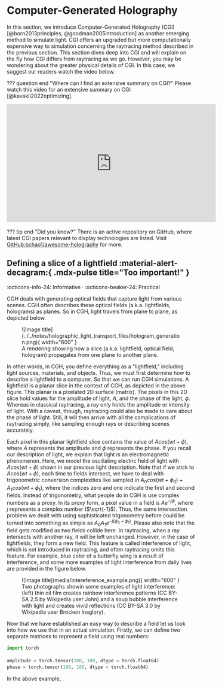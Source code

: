 # Computer-Generated Holography


In this section, we introduce Computer-Generated Holography (CGI) [@born2013principles, @goodman2005introduction] as another emerging method to simulate light.
CGI offers an upgraded but more computationally expensive way to simulation concerning the raytracing method described in the previous section.
This section dives deep into CGI and will explain on the fly how CGI differs from raytracing as we go.
However, you may be wondering about the greater physical details of CGI.
In this case, we suggest our readers watch the video below.


??? question end "Where can I find an extensive summary on CGI?"
    Please watch this video for an extensive summary on CGI [@kavakli2022optimizing].
    <center> <iframe width="560" height="315" src="https://www.youtube.com/embed/z_AtSgct6_I" title="YouTube video player" frameborder="0" allow="accelerometer; autoplay; clipboard-write; encrypted-media; gyroscope; picture-in-picture; web-share" allowfullscreen></iframe> </center>


??? tip end "Did you know?"
    There is an active repository on GitHub, where latest CGI papers relevant to display technologies are listed.
    Visit [GitHub:bchao1/awesome-holography](https://github.com/bchao1/awesome-holography) for more.


## Defining a slice of a lightfield :material-alert-decagram:{ .mdx-pulse title="Too important!" }


:octicons-info-24: Informative ·
:octicons-beaker-24: Practical


CGH deals with generating optical fields that capture light from various scenes.
CGH often describes these optical fields (a.k.a. lightfields, holograms) as planes.
So in CGH, light travels from plane to plane, as depicted below.


<figure markdown>
  ![Image title](../../notes/holographic_light_transport_files/hologram_generation.png){ width="600" }
  <figcaption>A rendering showing how a slice (a.k.a. lightfield, optical field, hologram) propagates from one plane to another plane.</figcaption>
</figure>


In other words, in CGH, you define everything as a "lightfield," including light sources, materials, and objects.
Thus, we must first determine how to describe a lightfield to a computer.
So that we can run CGH simulations.
A lightfield is a planar slice in the context of CGH, as depicted in the above figure.
This planar is a pixelated 2D surface (matrix).
The pixels in this 2D slice hold values for the amplitude of light, $A$, and the phase of the light, $\phi$.
Whereas in classical raytracing, a ray only holds the amplitude or intensity of light.
With a caveat, though, raytracing could also be made to care about the phase of light. 
Still, it will then arrive with all the complications of raytracing simply, like sampling enough rays or describing scenes accurately.


Each pixel in this planar lightfield slice contains the value of $A cos(wt + \phi)$, where $A$ represents the amplitude and $\phi$ represents the phase.
If you recall our description of light, we explain that light is an electromagnetic phenomenon. Here, we model the oscillating electric field of light with $A cos(wt + \phi)$ shown in our previous light description.
Note that if we stick to $A cos(wt + \phi)$, each time to fields intersect, we have to deal with trigonometric conversion complexities like sampled in $A_0 cos(wt + \phi_0) + A_1 cos(wt + \phi_1)$, where the indices zero and one indicate the first and second fields.
Instead of trigonometry, what people do in CGH is use complex numbers as a proxy.
In its proxy form, a pixel value in a field is $A e^{-j \phi}$, where $j$ represents a complex number ($\sqrt{-1}$).
Thus, the same intersection problem we dealt with using sophisticated trigonometry before could be turned into something as simple as $A_0 A_1 e^{-j(\phi_0 +\phi_1)}$.
Please also note that the field gets modified as two fields collide here.
In raytracing, when a ray intersects with another ray, it will be left unchanged.
However, in the case of lightfields, they form a new field.
This feature is called interference of light, which is not introduced in raytracing, and often raytracing omits this feature.
For example, blue color of a butterfly wing is a result of interference, and some more examples of light interference from daily lives are provided in the figure below.


<figure markdown>
  ![Image title](media/intereference_example.png){ width="600" }
  <figcaption>Two photographs showin some examples of light interference: (left) thin oil film creates rainbow interference patterns (CC BY-SA 2.5 by Wikipedia user John) and a soup bubble interference with light and creates vivid reflections (CC BY-SA 3.0 by Wikipedia user Brocken Inaglory).</figcaption>
</figure>




Now that we have established an easy way to describe a field let us look into how we use that in an actual simulation.
Firstly, we can define two separate matrices to represent a field using real numbers:

```python
import torch

amplitude = torch.tensor(100, 100, dtype = torch.float64)
phase = torch.tensor(100, 100, dtype = torch.float64)
```

In the above example, 
